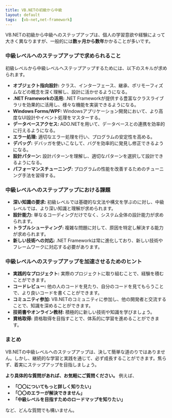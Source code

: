 ```yaml
---
title: VB.NETの初級から中級
layout: default
tags:  [vb-net,net-framework]
---
```

VB.NETの初級から中級へのステップアップは、個人の学習意欲や経験によって大きく異なりますが、一般的には**数ヶ月から数年**かかることが多いです。

### 中級レベルへのステップアップで求められること

初級レベルから中級レベルへステップアップするためには、以下のスキルが求められます。

* **オブジェクト指向設計:** クラス、インターフェース、継承、ポリモーフィズムなどの概念を深く理解し、設計に活かせるようになる。
* **.NET Frameworkの活用:** .NET Frameworkが提供する豊富なクラスライブラリを効果的に活用し、様々な機能を実装できるようになる。
* **Windows Forms/WPF:** Windowsアプリケーション開発において、より高度なUI設計やイベント処理をマスターする。
* **データベースアクセス:** ADO.NETを用いて、データベースとの連携を効率的に行えるようになる。
* **エラー処理:** 適切なエラー処理を行い、プログラムの安定性を高める。
* **デバッグ:** デバッガを使いこなして、バグを効率的に発見し修正できるようになる。
* **設計パターン:** 設計パターンを理解し、適切なパターンを選択して設計できるようになる。
* **パフォーマンスチューニング:** プログラムの性能を改善するためのチューニング手法を習得する。

### 中級レベルへのステップアップにおける課題

* **深い知識の要求:** 初級レベルでは基礎的な文法や構文を学ぶのに対し、中級レベルでは、より深い知識と理解が求められます。
* **設計能力:** 単なるコーディングだけでなく、システム全体の設計能力が求められます。
* **トラブルシューティング:** 複雑な問題に対して、原因を特定し解決する能力が求められます。
* **新しい技術への対応:** .NET Frameworkは常に進化しており、新しい技術やフレームワークに対応する必要があります。

### 中級レベルへのステップアップを加速させるためのヒント

* **実践的なプロジェクト:** 実際のプロジェクトに取り組むことで、経験を積むことができます。
* **コードレビュー:** 他の人のコードを見たり、自分のコードを見てもらうことで、より良いコードを書くことができます。
* **コミュニティ参加:** VB.NETのコミュニティに参加し、他の開発者と交流することで、知識を深めることができます。
* **技術書やオンライン教材:** 積極的に新しい技術や知識を学びましょう。
* **資格取得:** 資格取得を目指すことで、体系的に学習を進めることができます。

### まとめ

VB.NETの中級レベルへのステップアップは、決して簡単な道のりではありません。しかし、継続的な学習と実践を通じて、必ず成長することができます。焦らず、着実にステップアップを目指しましょう。

**より具体的な質問があれば、お気軽にご質問ください。** 例えば、

* **「〇〇についてもっと詳しく知りたい」**
* **「〇〇のエラーが解決できません」**
* **「中級レベルを目指すためのロードマップを知りたい」**

など、どんな質問でも構いません。

